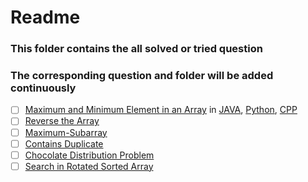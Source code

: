 

# Readme

### This folder contains the all solved or tried question 
### The corresponding question and folder will be added continuously

- [ ] [Maximum and Minimum Element in an Array](https://www.geeksforgeeks.org/maximum-and-minimum-in-an-array/) in [JAVA](/DSA/que/java/maxAndMinEleInAnAraay.java), [Python](/DSA/que/python/maxAndMinEleInAnAraay.py), [CPP](/DSA/que/cpp/maxAndMinEleInAnAraay.cpp)
- [ ] [Reverse the Array](https://www.geeksforgeeks.org/write-a-program-to-reverse-an-array-or-string/)
- [ ] [Maximum-Subarray](https://leetcode.com/problems/maximum-subarray/)
- [ ] [Contains Duplicate](https://leetcode.com/problems/contains-duplicate/)
- [ ] [Chocolate Distribution Problem](https://www.geeksforgeeks.org/chocolate-distribution-problem/)
- [ ] [Search in Rotated Sorted Array](https://leetcode.com/problems/search-in-rotated-sorted-array/)